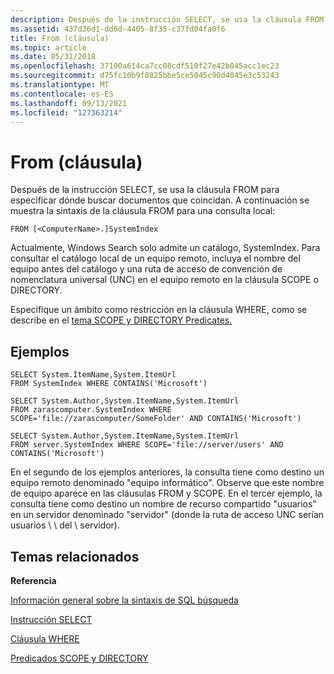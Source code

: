 ```yaml
---
description: Después de la instrucción SELECT, se usa la cláusula FROM para especificar dónde buscar documentos que coincidan.
ms.assetid: 437d36d1-dd6d-4405-8f35-c37fd04fa0f6
title: From (cláusula)
ms.topic: article
ms.date: 05/31/2018
ms.openlocfilehash: 37100a614ca7cc08cdf510f27e42b045acc1ec23
ms.sourcegitcommit: d75fc10b9f0825bbe5ce5045c90d4045e3c53243
ms.translationtype: MT
ms.contentlocale: es-ES
ms.lasthandoff: 09/13/2021
ms.locfileid: "127363214"
---
```

# <a name="from-clause"></a>From (cláusula)

Después de la instrucción SELECT, se usa la cláusula FROM para especificar dónde buscar documentos que coincidan. A continuación se muestra la sintaxis de la cláusula FROM para una consulta local:


```
FROM [<ComputerName>.]SystemIndex
```



Actualmente, Windows Search solo admite un catálogo, SystemIndex. Para consultar el catálogo local de un equipo remoto, incluya el nombre del equipo antes del catálogo y una ruta de acceso de convención de nomenclatura universal (UNC) en el equipo remoto en la cláusula SCOPE o DIRECTORY.

Especifique un ámbito como restricción en la cláusula WHERE, como se describe en el [tema SCOPE y DIRECTORY Predicates.](-search-sql-folderdepth.md)

## <a name="examples"></a>Ejemplos


```
SELECT System.ItemName,System.ItemUrl
FROM SystemIndex WHERE CONTAINS('Microsoft')

SELECT System.Author,System.ItemName,System.ItemUrl
FROM zarascomputer.SystemIndex WHERE SCOPE='file://zarascomputer/SomeFolder' AND CONTAINS('Microsoft')

SELECT System.Author,System.ItemName,System.ItemUrl
FROM server.SystemIndex WHERE SCOPE='file://server/users' AND CONTAINS('Microsoft')
```



En el segundo de los ejemplos anteriores, la consulta tiene como destino un equipo remoto denominado "equipo informático". Observe que este nombre de equipo aparece en las cláusulas FROM y SCOPE. En el tercer ejemplo, la consulta tiene como destino un nombre de recurso compartido "usuarios" en un servidor denominado "servidor" (donde la ruta de acceso UNC serían usuarios \\ \\ del \\ servidor).

## <a name="related-topics"></a>Temas relacionados

<dl> <dt>

**Referencia**
</dt> <dt>

[Información general sobre la sintaxis de SQL búsqueda](-search-sql-ovwofsearchquery.md)
</dt> <dt>

[Instrucción SELECT](-search-sql-select.md)
</dt> <dt>

[Cláusula WHERE](-search-sql-where.md)
</dt> <dt>

[Predicados SCOPE y DIRECTORY](-search-sql-folderdepth.md)
</dt> </dl>

 

 



